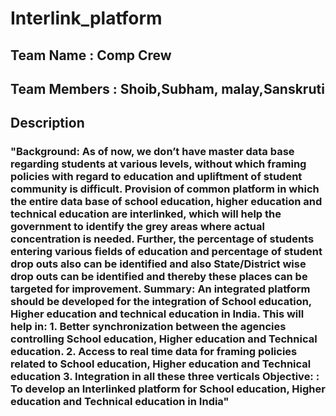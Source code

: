 # Interlink_platform
## Team Name : Comp Crew 
## Team Members : Shoib,Subham, malay,Sanskruti
## Description
### "Background: As of now, we don’t have master data base regarding students at various levels, without which framing policies with regard to education and upliftment of student community is difficult. Provision of common platform in which the entire data base of school education, higher education and technical education are interlinked, which will help the government to identify the grey areas where actual concentration is needed. Further, the percentage of students entering various fields of education and percentage of student drop outs also can be identified and also State/District wise drop outs can be identified and thereby these places can be targeted for improvement. Summary: An integrated platform should be developed for the integration of School education, Higher education and technical education in India. This will help in: 1. Better synchronization between the agencies controlling School education, Higher education and Technical education. 2. Access to real time data for framing policies related to School education, Higher education and Technical education 3. Integration in all these three verticals Objective: : To develop an Interlinked platform for School education, Higher education and Technical education in India"
